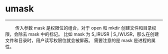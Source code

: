 # umask
***

&emsp;&emsp;
传入参数 mask 是权限位的组合，对于 open 和 mkdir 创建文件和目录权限，会除去 mask 中的标记。
比如 mask 为 S\_IRUSR | S\_IWUSR，那么在创建文件和目录时，用户读写权限位就会被屏蔽。
需要注意的是 mask 是进程的属性。